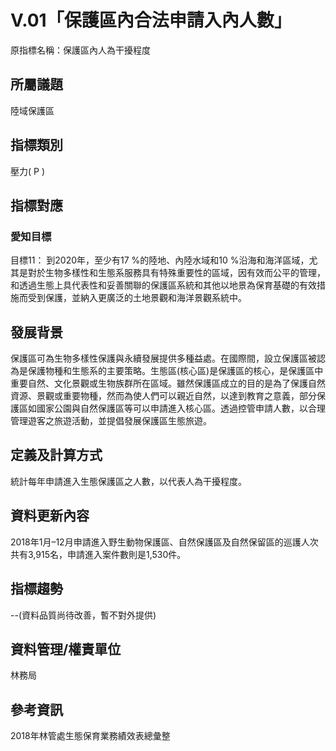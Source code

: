 # V.01「保護區內合法申請入內人數」
原指標名稱：保護區內人為干擾程度

<script type="text/javascript" src="http://cdn.mathjax.org/mathjax/latest/MathJax.js?config=TeX-AMS-MML_HTMLorMML"></script>

## 所屬議題
陸域保護區
## 指標類別
壓力( P )
## 指標對應
### 愛知目標
目標11： 到2020年，至少有17 %的陸地、內陸水域和10 %沿海和海洋區域，尤其是對於生物多樣性和生態系服務具有特殊重要性的區域，因有效而公平的管理，和透過生態上具代表性和妥善關聯的保護區系統和其他以地景為保育基礎的有效措施而受到保護，並納入更廣泛的土地景觀和海洋景觀系統中。
## 發展背景
保護區可為生物多樣性保護與永續發展提供多種益處。在國際間，設立保護區被認為是保護物種和生態系的主要策略。生態區(核心區)是保護區的核心，是保護區中重要自然、文化景觀或生物族群所在區域。雖然保護區成立的目的是為了保護自然資源、景觀或重要物種，然而為使人們可以親近自然，以達到教育之意義，部分保護區如國家公園與自然保護區等可以申請進入核心區。透過控管申請人數，以合理管理遊客之旅遊活動，並提倡發展保護區生態旅遊。
## 定義及計算方式
統計每年申請進入生態保護區之人數，以代表人為干擾程度。
## 資料更新內容
2018年1月–12月申請進入野生動物保護區、自然保護區及自然保留區的巡護人次共有3,915名，申請進入案件數則是1,530件。
## 指標趨勢
--(資料品質尚待改善，暫不對外提供)
## 資料管理/權責單位
林務局
## 參考資訊
2018年林管處生態保育業務績效表總彙整
